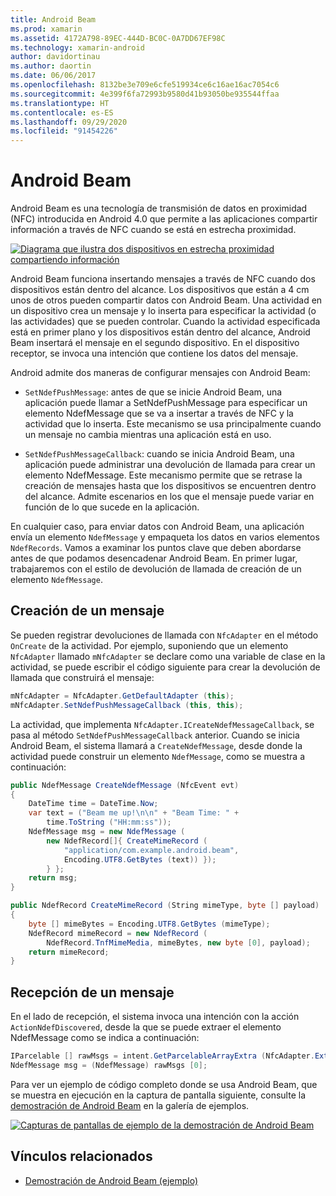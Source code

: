```yaml
---
title: Android Beam
ms.prod: xamarin
ms.assetid: 4172A798-89EC-444D-BC0C-0A7DD67EF98C
ms.technology: xamarin-android
author: davidortinau
ms.author: daortin
ms.date: 06/06/2017
ms.openlocfilehash: 8132be3e709e6cfe519934ce6c16ae16ac7054c6
ms.sourcegitcommit: 4e399f6fa72993b9580d41b93050be935544ffaa
ms.translationtype: HT
ms.contentlocale: es-ES
ms.lasthandoff: 09/29/2020
ms.locfileid: "91454226"
---
```

# <a name="android-beam"></a>Android Beam

Android Beam es una tecnología de transmisión de datos en proximidad (NFC) introducida en Android 4.0 que permite a las aplicaciones compartir información a través de NFC cuando se está en estrecha proximidad.

[![Diagrama que ilustra dos dispositivos en estrecha proximidad compartiendo información](android-beam-images/androidbeam.png)](android-beam-images/androidbeam.png#lightbox)

Android Beam funciona insertando mensajes a través de NFC cuando dos dispositivos están dentro del alcance. Los dispositivos que están a 4 cm unos de otros pueden compartir datos con Android Beam. Una actividad en un dispositivo crea un mensaje y lo inserta para especificar la actividad (o las actividades) que se pueden controlar. Cuando la actividad especificada está en primer plano y los dispositivos están dentro del alcance, Android Beam insertará el mensaje en el segundo dispositivo. En el dispositivo receptor, se invoca una intención que contiene los datos del mensaje.

Android admite dos maneras de configurar mensajes con Android Beam:

- `SetNdefPushMessage`: antes de que se inicie Android Beam, una aplicación puede llamar a SetNdefPushMessage para especificar un elemento NdefMessage que se va a insertar a través de NFC y la actividad que lo inserta. Este mecanismo se usa principalmente cuando un mensaje no cambia mientras una aplicación está en uso.

- `SetNdefPushMessageCallback`: cuando se inicia Android Beam, una aplicación puede administrar una devolución de llamada para crear un elemento NdefMessage. Este mecanismo permite que se retrase la creación de mensajes hasta que los dispositivos se encuentren dentro del alcance. Admite escenarios en los que el mensaje puede variar en función de lo que sucede en la aplicación.

En cualquier caso, para enviar datos con Android Beam, una aplicación envía un elemento `NdefMessage` y empaqueta los datos en varios elementos `NdefRecords`. Vamos a examinar los puntos clave que deben abordarse antes de que podamos desencadenar Android Beam. En primer lugar, trabajaremos con el estilo de devolución de llamada de creación de un elemento `NdefMessage`.

## <a name="creating-a-message"></a>Creación de un mensaje

Se pueden registrar devoluciones de llamada con `NfcAdapter` en el método `OnCreate` de la actividad. Por ejemplo, suponiendo que un elemento `NfcAdapter` llamado `mNfcAdapter` se declare como una variable de clase en la actividad, se puede escribir el código siguiente para crear la devolución de llamada que construirá el mensaje:

```csharp
mNfcAdapter = NfcAdapter.GetDefaultAdapter (this);
mNfcAdapter.SetNdefPushMessageCallback (this, this);
```

La actividad, que implementa `NfcAdapter.ICreateNdefMessageCallback`, se pasa al método `SetNdefPushMessageCallback` anterior. Cuando se inicia Android Beam, el sistema llamará a `CreateNdefMessage`, desde donde la actividad puede construir un elemento `NdefMessage`, como se muestra a continuación:

```csharp
public NdefMessage CreateNdefMessage (NfcEvent evt)
{
    DateTime time = DateTime.Now;
    var text = ("Beam me up!\n\n" + "Beam Time: " +
        time.ToString ("HH:mm:ss"));
    NdefMessage msg = new NdefMessage (
        new NdefRecord[]{ CreateMimeRecord (
            "application/com.example.android.beam",
            Encoding.UTF8.GetBytes (text)) });
        } };
    return msg;
}

public NdefRecord CreateMimeRecord (String mimeType, byte [] payload)
{
    byte [] mimeBytes = Encoding.UTF8.GetBytes (mimeType);
    NdefRecord mimeRecord = new NdefRecord (
        NdefRecord.TnfMimeMedia, mimeBytes, new byte [0], payload);
    return mimeRecord;
}
```

## <a name="receiving-a-message"></a>Recepción de un mensaje

En el lado de recepción, el sistema invoca una intención con la acción `ActionNdefDiscovered`, desde la que se puede extraer el elemento NdefMessage como se indica a continuación:

```csharp
IParcelable [] rawMsgs = intent.GetParcelableArrayExtra (NfcAdapter.ExtraNdefMessages);
NdefMessage msg = (NdefMessage) rawMsgs [0];
```

Para ver un ejemplo de código completo donde se usa Android Beam, que se muestra en ejecución en la captura de pantalla siguiente, consulte la [demostración de Android Beam](/samples/xamarin/monodroid-samples/androidbeamdemo) en la galería de ejemplos.

[![Capturas de pantallas de ejemplo de la demostración de Android Beam](android-beam-images/24.png)](android-beam-images/24.png#lightbox)

## <a name="related-links"></a>Vínculos relacionados

- [Demostración de Android Beam (ejemplo)](/samples/xamarin/monodroid-samples/androidbeamdemo)